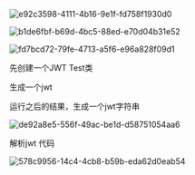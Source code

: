 ![e92c3598-4111-4b16-9e1f-fd758f1930d0](file:///D:/TypeDown_Screenshot/e92c3598-4111-4b16-9e1f-fd758f1930d0.png)



![b1de6fbf-b69d-4bc5-88ed-e70d04b31e52](file:///D:/TypeDown_Screenshot/b1de6fbf-b69d-4bc5-88ed-e70d04b31e52.png)



![fd7bcd72-79fe-4713-a5f6-e96a828f09d1](file:///D:/TypeDown_Screenshot/fd7bcd72-79fe-4713-a5f6-e96a828f09d1.png)



先创建一个JWT Test类

生成一个jwt

运行之后的结果，生成一个jwt字符串

![de92a8e5-556f-49ac-be1d-d58751054aa6](file:///D:/TypeDown_Screenshot/de92a8e5-556f-49ac-be1d-d58751054aa6.png)



解析jwt 代码

![578c9956-14c4-4cb8-b59b-eda62d0eab54](file:///D:/TypeDown_Screenshot/578c9956-14c4-4cb8-b59b-eda62d0eab54.png)


